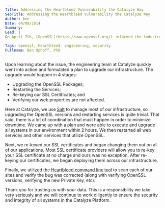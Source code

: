 ```yaml
---
Title: Addressing the Heartbleed Vulnerability the Catalyze Way
SeoTitle: Addressing the Heartbleed Vulnerability the Catalyze Way
Author: ben
Date: 04/09/2014
Summary:
Lead: |
On April 7th, [OpenSSL](https://www.openssl.org/) informed the industry of a vulnerability known as the ‘Heartbleed bug’ ([CVE-2014-0160](http://www.openssl.org/news/secadv_20140407.txt)). This vulnerability can be remotely exploited to leak encrypted information and secrets from any application using OpenSSL, allowing an attacker to potentially steal usernames, passwords, and private keys. This also inherently compromises any private key (including those used for SSL certificates), allowing an attacker to view any information encrypted via that key. As of Wednesday at 02:45 AM CST, all Catalyze certificates have been re-keyed and redeployed.

Tags: openssl, heartbleed, engineering, security
Fullname: Ben Uphoff, PhD
---
```

Upon learning about the issue, the engineering team at Catalyze quickly went into action and formulated a plan to upgrade our infrastructure. The upgrade would happen in 4 stages:

* Upgrading the OpenSSL Packages;
* Restarting the Services;
* Re-keying our SSL Certificates; and
* Verifying our web properties are not affected.

Here at Catalyze, we use [Salt](http://www.saltstack.com/) to manage most of our infrastructure, so upgrading the OpenSSL versions and restarting services is quite trivial. That said, there is a lot of coordination that must happen in order to minimize downtime. We came up with a plan and were able to execute and upgrade all systems in our environment within 2 hours. We then restarted all web services and other services that utilize OpenSSL.

Next, we re-keyed our SSL certificates and began changing them out on all of our applications. Most SSL certificate providers will allow you to re-key your SSL certificate at no charge and ours was no exception. After re-keying our certificates, we began deploying them across our infrastructure.

Finally, we utilized the [Heartbleed command line tool](https://github.com/FiloSottile/Heartbleed) to scan each of our sites and verify the bug was corrected (along with verifying OpenSSL versions, verifying the new Private Key, etc).

Thank you for trusting us with your data. This is a responsibility we take very seriously and we will continue to work diligently to ensure the security and integrity of all systems in the Catalyze Platform.

